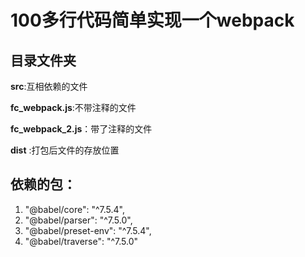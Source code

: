 # 100多行代码简单实现一个webpack

## 目录文件夹

**src**:互相依赖的文件

**fc_webpack.js**:不带注释的文件

**fc_webpack_2.js**：带了注释的文件

**dist** :打包后文件的存放位置

## 依赖的包：

1. "@babel/core": "^7.5.4",
2.   "@babel/parser": "^7.5.0",
3.   "@babel/preset-env": "^7.5.4",
4.   "@babel/traverse": "^7.5.0"
